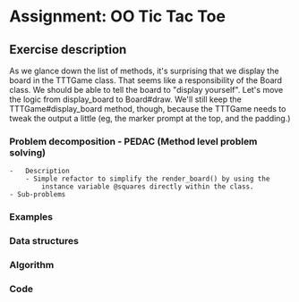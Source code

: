 # Assignment: OO Tic Tac Toe

## Exercise description
As we glance down the list of methods, it's surprising that we display the board in the TTTGame class. That seems like a responsibility of the Board class. We should be able to tell the board to "display yourself". Let's move the logic from display_board to Board#draw. We'll still keep the TTTGame#display_board method, though, because the TTTGame needs to tweak the output a little (eg, the marker prompt at the top, and the padding.)


### Problem decomposition - PEDAC (Method level problem solving)
	-	Description
		- Simple refactor to simplify the render_board() by using the 
			instance variable @squares directly within the class.
	- Sub-problems
### Examples
### Data structures
### Algorithm
### Code	




